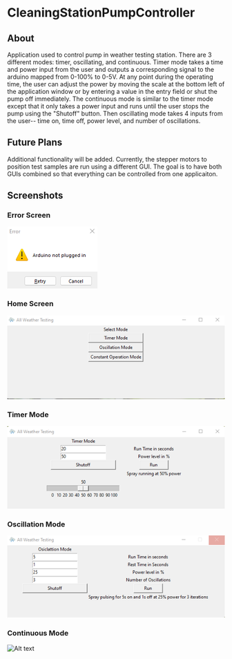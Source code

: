 # CleaningStationPumpController  
  
## About  
  
Application used to control pump in weather testing station. There are 3 different modes: timer, oscillating, and continuous.
Timer mode takes a time and power input from the user and outputs a corresponding signal to the arduino mapped from 0-100% to 0-5V. At any point during the operating time, the user can adjust the power by moving the scale at the bottom left of the application window or by entering a value in the entry field or shut the pump off immediately.
The continuous mode is similar to the timer mode except that it only takes a power input and runs until the user stops the pump using the "Shutoff" button.
Then oscillating mode takes 4 inputs from the user-- time on, time off, power level, and number of oscillations.  
  
## Future Plans  
  
Additional functionality will be added. Currently, the stepper motors to position test samples are run using a different GUI. The goal is to have both GUIs combined so that everything can be controlled from one applicaiton.  
  
## Screenshots  
  
### Error Screen
![Alt text](/pictures/error_screen.png?raw=true "Error Screen")  
  
### Home Screen  
![Alt text](/pictures/homescreen.png?raw=true "Home Screen")  
  
### Timer Mode  
![Alt text](/pictures/timer_mode.png?raw=true "Timer Mode")  
  
### Oscillation Mode 
![Alt text](/pictures/oscillation_mode.png?raw=true "Timer Mode") 
  
### Continuous Mode  
![Alt text](/pictures/continuous_mode.png.png?raw=true "Continuous Mode") 

